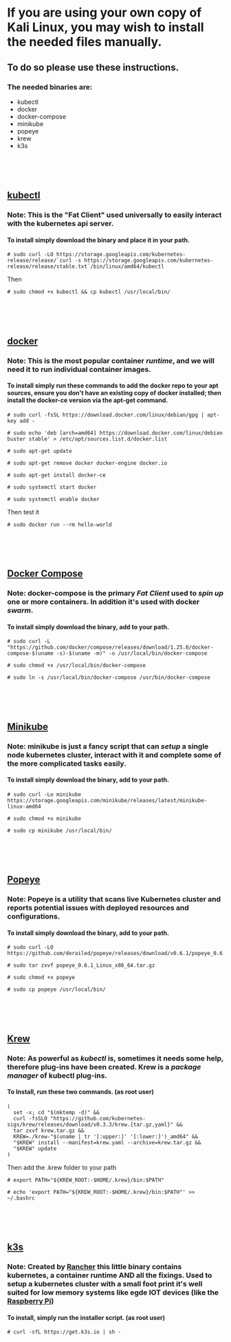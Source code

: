 # If you are using your own copy of Kali Linux, you may wish to install the needed files manually.

## To do so please use these instructions.

### The needed binaries are:
- kubectl
- docker
- docker-compose
- minikube
- popeye
- krew
- k3s

<br />
<br />
<br />

## [kubectl](https://kubernetes.io/docs/reference/kubectl/overview/)
### Note: This is the "Fat Client" used universally to easily interact with the kubernetes api server.
#### To install simply download the binary and place it in your path.
```
# sudo curl -LO https://storage.googleapis.com/kubernetes-release/release/`curl -s https://storage.googleapis.com/kubernetes-release/release/stable.txt`/bin/linux/amd64/kubectl
```
Then
```
# sudo chmod +x kubectl && cp kubectl /usr/local/bin/
```
<br />
<br />
<br />

## [docker](https://www.docker.com/)
### Note: This is the most popular container _runtime_, and we will need it to run individual container images.
#### To install simply run these commands to add the docker repo to your apt sources, ensure you don't have an existing copy of docker installed; then install the docker-ce version via the apt-get command.
```
# sudo curl -fsSL https://download.docker.com/linux/debian/gpg | apt-key add -

# sudo echo 'deb [arch=amd64] https://download.docker.com/linux/debian buster stable' > /etc/apt/sources.list.d/docker.list

# sudo apt-get update

# sudo apt-get remove docker docker-engine docker.io

# sudo apt-get install docker-ce

# sudo systemctl start docker

# sudo systemctl enable docker
```
Then test it
```
# sudo docker run --rm hello-world
```
<br />
<br />
<br />

## [Docker Compose](https://docs.docker.com/compose/)
### Note: docker-compose is the primary _Fat Client_ used to _spin up_ one or more containers. In addition it's used with docker _swarm_.
#### To install simply download the binary, add to your path.
```
# sudo curl -L "https://github.com/docker/compose/releases/download/1.25.0/docker-compose-$(uname -s)-$(uname -m)" -o /usr/local/bin/docker-compose

# sudo chmod +x /usr/local/bin/docker-compose

# sudo ln -s /usr/local/bin/docker-compose /usr/bin/docker-compose

```

<br />
<br />
<br />

## [Minikube](https://minikube.sigs.k8s.io/)
### Note: minikube is just a fancy script that can _setup_ a single node kubernetes cluster, interact with it and complete some of the more complicated tasks easily.
#### To install simply download the binary, add to your path.
```
# sudo curl -Lo minikube https://storage.googleapis.com/minikube/releases/latest/minikube-linux-amd64

# sudo chmod +x minikube

# sudo cp minikube /usr/local/bin/
```

<br />
<br />
<br />

## [Popeye](https://github.com/derailed/popeye)
### Note: Popeye is a utility that scans live Kubernetes cluster and reports potential issues with deployed resources and configurations.
#### To install simply download the binary, add to your path.
```
# sudo curl -LO https://github.com/derailed/popeye/releases/download/v0.6.1/popeye_0.6.1_Linux_x86_64.tar.gz

# sudo tar zxvf popeye_0.6.1_Linux_x86_64.tar.gz

# sudo chmod +x popeye

# sudo cp popeye /usr/local/bin/
```

<br />
<br />
<br />

## [Krew](https://github.com/kubernetes-sigs/krew/)
### Note: As powerful as _kubectl_ is, sometimes it needs some help, therefore __plug-ins__ have been created. Krew is a *package manager* of kubectl plug-ins.
#### To Install, run these two commands. __(as root user)__
```
(
  set -x; cd "$(mktemp -d)" &&
  curl -fsSLO "https://github.com/kubernetes-sigs/krew/releases/download/v0.3.3/krew.{tar.gz,yaml}" &&
  tar zxvf krew.tar.gz &&
  KREW=./krew-"$(uname | tr '[:upper:]' '[:lower:]')_amd64" &&
  "$KREW" install --manifest=krew.yaml --archive=krew.tar.gz &&
  "$KREW" update
)
```
Then add the .krew folder to your path
```
# export PATH="${KREW_ROOT:-$HOME/.krew}/bin:$PATH"

# echo 'export PATH="${KREW_ROOT:-$HOME/.krew}/bin:$PATH"' >> ~/.bashrc
```

<br />
<br />
<br />

## [k3s](https://k3s.io)
### Note: Created by __[Rancher](https://rancher.com/)__ this little binary contains kubernetes, a container runtime AND all the fixings. Used to setup a kubernetes cluster with a small foot print it's well suited for low memory systems like egde IOT devices (like the [Raspberry Pi](https://www.raspberrypi.org/products/))
#### To install, simply run the installer script.  __(as root user)__
```
# curl -sfL https://get.k3s.io | sh -
```
